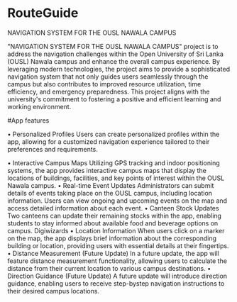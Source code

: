 # RouteGuide
NAVIGATION SYSTEM FOR THE OUSL NAWALA CAMPUS

"NAVIGATION SYSTEM FOR THE OUSL NAWALA CAMPUS" project is to address the navigation challenges within the Open University of Sri Lanka (OUSL) Nawala campus and enhance the overall campus experience. By leveraging modern technologies, the project aims to provide a sophisticated navigation system that not only guides users seamlessly through the campus but also contributes to improved resource utilization, time efficiency, and emergency preparedness. This project aligns with the university's commitment to fostering a positive and efficient learning and working environment.

#App features

• Personalized Profiles
Users can create personalized profiles within the app, allowing for a customized
navigation experience tailored to their preferences and requirements.

• Interactive Campus Maps
Utilizing GPS tracking and indoor positioning systems, the app provides interactive
campus maps that display the locations of buildings, facilities, and key points of interest
within the OUSL Nawala campus.
• Real-time Event Updates
Administrators can submit details of events taking place on the OUSL campus,
including location information. Users can view ongoing and upcoming events on the
map and access detailed information about each event.
• Canteen Stock Updates
Two canteens can update their remaining stocks within the app, enabling students to
stay informed about available food and beverage options on campus.
Digiwizards
• Location Information
When users click on a marker on the map, the app displays brief information about the
corresponding building or location, providing users with essential details at their
fingertips.
• Distance Measurement (Future Update)
In a future update, the app will feature distance measurement functionality, allowing
users to calculate the distance from their current location to various campus
destinations.
• Direction Guidance (Future Update)
A future update will introduce direction guidance, enabling users to receive step-bystep navigation instructions to their desired campus locations.

